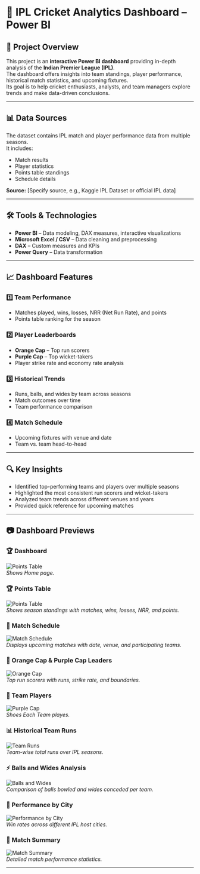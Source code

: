 # 🏏 IPL Cricket Analytics Dashboard – Power BI

## 📌 Project Overview
This project is an **interactive Power BI dashboard** providing in-depth analysis of the **Indian Premier League (IPL)**.  
The dashboard offers insights into team standings, player performance, historical match statistics, and upcoming fixtures.  
Its goal is to help cricket enthusiasts, analysts, and team managers explore trends and make data-driven conclusions.

---

## 📊 Data Sources
The dataset contains IPL match and player performance data from multiple seasons.  
It includes:
- Match results
- Player statistics
- Points table standings
- Schedule details

**Source:** [Specify source, e.g., Kaggle IPL Dataset or official IPL data]

---

## 🛠 Tools & Technologies
- **Power BI** – Data modeling, DAX measures, interactive visualizations
- **Microsoft Excel / CSV** – Data cleaning and preprocessing
- **DAX** – Custom measures and KPIs
- **Power Query** – Data transformation

---

## 📈 Dashboard Features

### 1️⃣ Team Performance
- Matches played, wins, losses, NRR (Net Run Rate), and points
- Points table ranking for the season

### 2️⃣ Player Leaderboards
- **Orange Cap** – Top run scorers
- **Purple Cap** – Top wicket-takers
- Player strike rate and economy rate analysis

### 3️⃣ Historical Trends
- Runs, balls, and wides by team across seasons
- Match outcomes over time
- Team performance comparison

### 4️⃣ Match Schedule
- Upcoming fixtures with venue and date
- Team vs. team head-to-head

---

## 🔍 Key Insights
- Identified top-performing teams and players over multiple seasons
- Highlighted the most consistent run scorers and wicket-takers
- Analyzed team trends across different venues and years
- Provided quick reference for upcoming matches

---


## 📷 Dashboard Previews

### 🏆 Dashboard
![Points Table](./Images/Page_1.png)  
*Shows Home page.*

### 🏆 Points Table
![Points Table](./Images/Page_2.png)  
*Shows season standings with matches, wins, losses, NRR, and points.*

### 📅 Match Schedule
![Match Schedule](./Images/Page-4.png)  
*Displays upcoming matches with date, venue, and participating teams.*

### 🥇 Orange Cap & Purple Cap Leaders
![Orange Cap](./Images/Page-5.png)  
*Top run scorers with runs, strike rate, and boundaries.*

### 🎯 Team Players
![Purple Cap](./Images/Page-3.png)  
*Shoes Each Team playes.*

### 📊 Historical Team Runs
![Team Runs](./Images/Page-8.png)  
*Team-wise total runs over IPL seasons.*

### ⚡ Balls and Wides Analysis
![Balls and Wides](./Images/Page-9.png)  
*Comparison of balls bowled and wides conceded per team.*

### 📍 Performance by City
![Performance by City](./Images/Page-9.png)  
*Win rates across different IPL host cities.*

### 📜 Match Summary
![Match Summary](./images/Page-8.png)  
*Detailed match performance statistics.*

---


